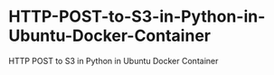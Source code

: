 # HTTP-POST-to-S3-in-Python-in-Ubuntu-Docker-Container
HTTP POST to S3 in Python in Ubuntu Docker Container
